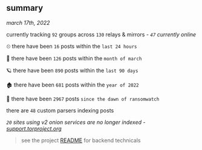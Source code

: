 
## summary
_march 17th, 2022_

currently tracking `92` groups across `130` relays & mirrors - _`47` currently online_

⏲ there have been `16` posts within the `last 24 hours`

🦈 there have been `126` posts within the `month of march`

🪐 there have been `890` posts within the `last 90 days`

🏚 there have been `681` posts within the `year of 2022`

🦕 there have been `2967` posts `since the dawn of ransomwatch`

there are `48` custom parsers indexing posts

_`20` sites using v2 onion services are no longer indexed - [support.torproject.org](https://support.torproject.org/onionservices/v2-deprecation/)_

> see the project [README](https://github.com/thetanz/ransomwatch#ransomwatch--) for backend technicals
